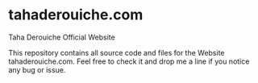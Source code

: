 # tahaderouiche.com
Taha Derouiche Official Website

This repository contains all source code and files for the Website tahaderouiche.com.
Feel free to check it and drop me a line if you notice any bug or issue.
